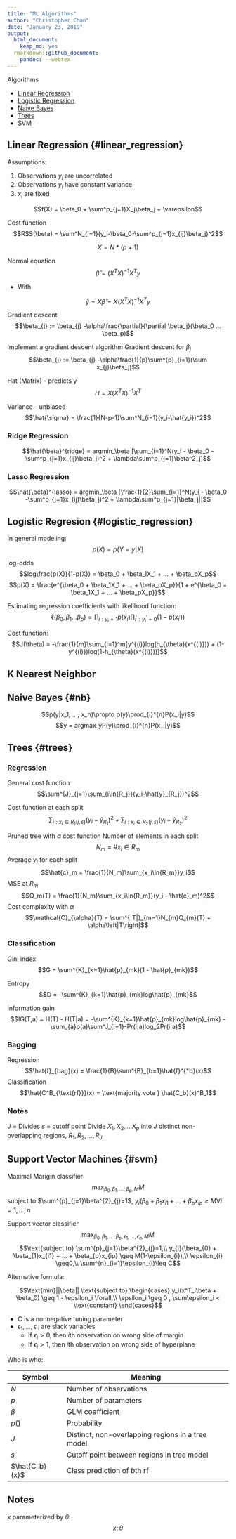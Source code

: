 ```yaml
---
title: "ML Algorithms"
author: "Christopher Chan"
date: "January 23, 2019"
output:
  html_document:
    keep_md: yes
  rmarkdown::github_document:
    pandoc: --webtex
---
```



Algorithms

* [Linear Regression](#lin_reg)
* [Logistic Regression](#log_reg)
* [Naive Bayes](#nb)
* [Trees](#trees)
* [SVM](#svm)

## Linear Regression {#linear_regression}
Assumptions:

1. Observations $y_i$ are uncorrelated
2. Observations $y_i$ have constant variance
3. $x_i$ are fixed

$$f(X) = \beta_0 + \sum^p_{j=1}X_j\beta_j + \varepsilon$$

Cost function
$$RSS(\beta) = \sum^N_{i=1}(y_i-\beta_0-\sum^p_{j=1}x_{ij}\beta_j)^2$$

$$X = N * (p+1)$$

Normal equation
$$\hat{\beta} = (X^TX)^{-1}X^Ty$$

* With 

$$\hat{y} = X\hat{\beta} = X(X^{T}X)^{-1}X^{T}y$$


Gradient descent
$$\beta_{j} := \beta_{j} -\alpha\frac{\partial}{\partial \beta_j}(\beta_0 ... \beta_p)$$

Implement a gradient descent algorithm
Gradient descent for $\beta_j$
$$\beta_{j} := \beta_{j} -\alpha\frac{1}{p}\sum^{p}_{i=1}(\sum x_{j}\beta_j)$$

Hat (Matrix) - predicts y
$$H = X(X^TX)^{-1}X^T$$

Variance - unbiased 
$$\hat{\sigma} = \frac{1}{N-p-1}\sum^N_{i=1}(y_i-\hat{y_i})^2$$

### Ridge Regression

$$\hat{\beta}^{ridge} = argmin_\beta [\sum_{i=1}^N(y_i - \beta_0 -\sum^p_{j=1}x_{ij}\beta_j)^2 + \lambda\sum^p_{j=1}\beta^2_j]$$

### Lasso Regression

$$\hat{\beta}^{lasso} = argmin_\beta [\frac{1}{2}\sum_{i=1}^N(y_i - \beta_0 -\sum^p_{j=1}x_{ij}\beta_j)^2 + \lambda\sum^p_{j=1}|\beta_j|]$$


## Logistic Regresion {#logistic_regression}

In general modeling:
$$p(X) = p(Y=y|X)$$

log-odds
$$log\frac{p(X)}{1-p(X)} = \beta_0 + \beta_1X_1 + ... + \beta_pX_p$$
$$p(X) = \frac{e^{\beta_0 + \beta_1X_1 + ... + \beta_pX_p}}{1 + e^{\beta_0 + \beta_1X_1 + ... + \beta_pX_p}}$$

Estimating regression coefficients with likelihood function:
$$\ell(\beta_0, \beta_1 ... \beta_p) = \prod_{i:y_i=1}p(x_i) \prod_{i^{'}:y_i^{'}=0} (1-p(x_{i^{'}}))$$

Cost function:
$$J(\theta) = -\frac{1}{m}\sum_{i=1}^m[y^{(i)}log(h_{\theta}(x^{(i)})) + (1-y^{(i)})log(1-h_{\theta}(x^{(i)}))]$$

## K Nearest Neighbor




## Naive Bayes {#nb}

$$p(y|x_1, ..., x_n)\propto p(y)\prod_{i}^{n}P(x_i|y)$$
$$y = argmax_yP(y)\prod_{i}^{n}P(x_i|y)$$

## Trees {#trees}

### Regression
General cost function
$$\sum^{J}_{j=1}\sum_{i\in{R_j}}(y_i-\hat{y}_{R_j})^2$$

Cost function at each split
$$\sum_{i: x_i\in{R_1}(j,s)}(y_i-\hat{y}_{R_1})^2 + \sum_{i: x_i\in{R_2}(j,s)}(y_i-\hat{y}_{R_2})^2$$

Pruned tree with $\alpha$ cost function
Number of elements in each split
$$N_m = \#{x_i\in{R_m}}$$
Average $y_i$ for each split
$$\hat{c}_m = \frac{1}{N_m}\sum_{x_i\in{R_m}}y_i$$
MSE at $R_m$
$$Q_m(T) = \frac{1}{N_m}\sum_{x_i\in{R_m}}(y_i - \hat{c}_m)^2$$
Cost complexity with $\alpha$
$$\mathcal{C}_{\alpha}(T) = \sum^{|T|}_{m=1}N_{m}Q_{m}(T) + \alpha\left|T\right|$$

### Classification
Gini index
$$G = \sum^{K}_{k=1}\hat{p}_{mk}(1 - \hat{p}_{mk})$$

Entropy
$$D = -\sum^{K}_{k=1}\hat{p}_{mk}log\hat{p}_{mk}$$

Information gain
$$IG(T,a) = H(T) - H(T|a) = -\sum^{K}_{k=1}\hat{p}_{mk}log\hat{p}_{mk} - \sum_{a}p(a)\sum^J_{i=1}-Pr(i|a)log_2Pr(i|a)$$


### Bagging
Regression
$$\hat{f}_{bag}(x) = \frac{1}{B}\sum^{B}_{b=1}\hat{f}^{*b}(x)$$
Classification
$$\hat{C^B_{\text{rf}}}(x) = \text{majority vote } \hat{C_b}(x)^B_1$$

### Notes
$J$ = Divides
$s$ = cutoff point
Divide $X_1, X_2, ... X_p$ into $J$ distinct non-overlapping regions, $R_1, R_2, ..., R_J$


## Support Vector Machines {#svm}

Maximal Marigin classifier
$$\max_{\beta_{0}, \beta_{1},...,\beta_{p},M}M$$
subject to $\sum^{p}_{j=1}\beta^{2}_{j}=1$, $y_{i}(\beta_{0} + \beta_{1}x_{i1} + ... + \beta_{p}x_{ip} \geq M \forall i = 1, ..., n$

Support vector classifier
$$\max_{\beta_{0}, \beta_{1},...,\beta_{p},\epsilon_{1},..., \epsilon_{n}, M}M$$
$$\text{subject to} \sum^{p}_{j=1}\beta^{2}_{j}=1,\\ 
y_{i}(\beta_{0} + \beta_{1}x_{i1} + ... + \beta_{p}x_{ip} \geq M(1-\epsilon_{i}),\\ 
\epsilon_{i} \geq0,\\  
\sum^{n}_{i=1}\epsilon_{i}\leq C$$

Alternative formula:

$$\text{min}||\beta|| \text{subject to}
\begin{cases} 
y_i(x^T_i\beta + \beta_0) \geq 1 - \epsilon_i \forall,\\
\epsilon_i \geq 0 , \sum\epsilon_i < \text{constant}
\end{cases}$$


* C is a nonnegative tuning parameter
* $\epsilon_{1}, ..., \epsilon_{n}$ are slack variables
    + If $\epsilon_{i} > 0$, then $i$th observation on wrong side of margin
    + If $\epsilon_{i} > 1$, then $i$th observation on wrong side of hyperplane

Who is who:

Symbol          | Meaning
----------------|-----------------------------
$N$             | Number of observations
$p$             | Number of parameters
$\beta$         | GLM coefficient
$p()$           | Probability
$J$             | Distinct, non-overlapping regions in a tree model
$s$             | Cutoff point between regions in tree model
$\hat{C_b}(x)$  | Class prediction of *b*th rf

## Notes
$x$ parameterized by $\theta$: $$x;\theta$$

